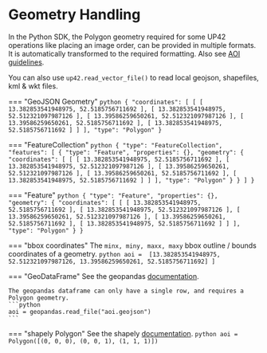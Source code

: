 # Geometry Handling

In the Python SDK, the Polygon geometry required for some UP42 operations like placing an image order, can be 
provided in multiple formats. It is automatically transformed to the required formatting. 
Also see [AOI guidelines](https://docs.up42.com/help/aoi-guidelines).

You can also use `up42.read_vector_file()` to read local geojson, shapefiles, kml & wkt files.

=== "GeoJSON Geometry"
    ```python
    {
        "coordinates": [
            [
                [
                    13.382853541948975,
                    52.5185756711692
                ],
                [
                    13.382853541948975,
                    52.512321097987126
                ],
                [
                    13.39586259650261,
                    52.512321097987126
                ],
                [
                    13.39586259650261,
                    52.5185756711692
                ],
                [
                    13.382853541948975,
                    52.5185756711692
                ]
            ]
        ],
        "type": "Polygon"
    }
    ```

=== "FeatureCollection"
    ```python
    {
        "type": "FeatureCollection",
        "features": [
            {
                "type": "Feature",
                "properties": {},
                "geometry": {
                    "coordinates": [
                        [
                            [
                                13.382853541948975,
                                52.5185756711692
                            ],
                            [
                                13.382853541948975,
                                52.512321097987126
                            ],
                            [
                                13.39586259650261,
                                52.512321097987126
                            ],
                            [
                                13.39586259650261,
                                52.5185756711692
                            ],
                            [
                                13.382853541948975,
                                52.5185756711692
                            ]
                        ]
                    ],
                    "type": "Polygon"
                }
            }
        ]
    }
    ```

=== "Feature"
    ```python
        {
        "type": "Feature",
        "properties": {},
        "geometry": {
            "coordinates": [
                [
                    [
                        13.382853541948975,
                        52.5185756711692
                    ],
                    [
                        13.382853541948975,
                        52.512321097987126
                    ],
                    [
                        13.39586259650261,
                        52.512321097987126
                    ],
                    [
                        13.39586259650261,
                        52.5185756711692
                    ],
                    [
                        13.382853541948975,
                        52.5185756711692
                    ]
                ]
            ],
            "type": "Polygon"
        }
    }
    ```

=== "bbox coordinates"
    The `minx, miny, maxx, maxy` bbox outline / bounds coordinates of a geometry.
    ```python
    aoi =  [13.382853541948975, 52.512321097987126, 13.39586259650261, 52.5185756711692]
    ]
    ```


=== "GeoDataFrame"
    See the geopandas [documentation](https://geopandas.org/en/stable/index.html).
    
    The geopandas dataframe can only have a single row, and requires a Polygon geometry.
    ```python
    aoi = geopandas.read_file("aoi.geojson")
    ```

=== "shapely Polygon"
    See the shapely [documentation](https://shapely.readthedocs.io/en/stable/manual.html).
    ```python
    aoi = Polygon([(0, 0, 0), (0, 0, 1), (1, 1, 1)])
    ```

